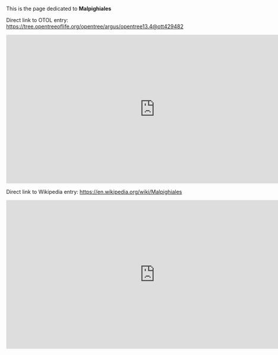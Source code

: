 This is the page dedicated to **Malpighiales**


Direct link to OTOL entry: https://tree.opentreeoflife.org/opentree/argus/opentree13.4@ott429482



<html>
    <body>
    <iframe src="https://tree.opentreeoflife.org/opentree/argus/opentree13.4@ott429482"
    width="800" height="400" frameborder="0" allowfullscreen> </iframe>
    </body>
</html>
    


Direct link to Wikipedia entry: https://en.wikipedia.org/wiki/Malpighiales



<html>
    <body>
    <iframe src="https://en.wikipedia.org/wiki/Malpighiales"
    width="800" height="400" frameborder="0" allowfullscreen> </iframe>
    </body>
</html>
    
